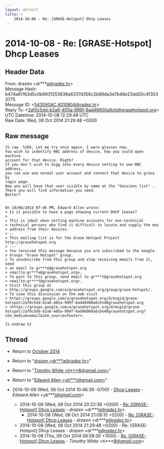 ```yaml
---
layout: default
title: >
    2014-10-08 - Re: [GRASE-Hotspot] Dhcp Leases
---
```


# 2014-10-08 - Re: [GRASE-Hotspot] Dhcp Leases

## Header Data

From: drazen \<dr***a@radez.hr\><br>
Message Hash: b474a61163d5c0b9931253639a6337d356c2b89da3d7b48e23dd20c4f3033775<br>
Message ID: \<543590AC.4010804@radez.hr\><br>
Reply To: \<2af0c5dd-b2a6-405a-999f-8ad46900a8cb@grasehotspot.org\><br>
UTC Datetime: 2014-10-08 12:29:48 UTC<br>
Raw Date: Wed, 08 Oct 2014 21:29:48 +0200<br>

## Raw message

```
{% raw  %}Ok, Let me try once again. I ware glasses now.
You wish to indentify MAC address of device, how you could open machine 
account for that device. Rigth?
If you don't wish to digg into every device setting to see MAC address, 
you can use one normal user account and connect that device to grase by 
login page.
Now you will have that user visible by name at the "Sessions list" . 
There you will find information you need.
Better?


On 10/08/2014 07:46 PM, Edward Allen wrote:
> Is it possible to have a page showing current DHCP leases?
>
> This is ideal when setting machine accounts for non-technical 
> technical persons who find it difficult to locate and supply the mac 
> address from their devices.
> -- 
> This mailing list is for the Grase Hotspot Project http://grasehotspot.org
> ---
> You received this message because you are subscribed to the Google 
> Groups "Grase Hotspot" group.
> To unsubscribe from this group and stop receiving emails from it, send 
> an email to gr***e@grasehotspot.org 
> <mailto:gr***e@grasehotspot.org>.
> To post to this group, send email to gr***t@grasehotspot.org 
> <mailto:gr***t@grasehotspot.org>.
> Visit this group at 
> http://groups.google.com/a/grasehotspot.org/group/grase-hotspot/.
> To view this discussion on the web visit 
> https://groups.google.com/a/grasehotspot.org/d/msgid/grase-hotspot/2af0c5dd-b2a6-405a-999f-8ad46900a8cb%40grasehotspot.org 
> <https://groups.google.com/a/grasehotspot.org/d/msgid/grase-hotspot/2af0c5dd-b2a6-405a-999f-8ad46900a8cb%40grasehotspot.org?utm_medium=email&utm_source=footer>.

{% endraw %}
```

## Thread

+ Return to [October 2014](/archive/2014/10)

+ Return to "[drazen <dr***a<span>@</span>radez.hr>](/authors/dr___a_at_radez_hr)"
+ Return to "[Timothy White <ti***8<span>@</span>gmail.com>](/authors/ti___8_at_gmail_com)"
+ Return to "[Edward Allen <yb***j<span>@</span>gmail.com>](/authors/yb___j_at_gmail_com)"

+ 2014-10-08 (Wed, 08 Oct 2014 10:46:39 -0700) - [Dhcp Leases](/archive/2014/10/63140906a7d540c0d6d3a2120fb09e3930a22db6088af904abcd07af2f024091) - _Edward Allen \<yb***j@gmail.com\>_
  + 2014-10-08 (Wed, 08 Oct 2014 20:22:38 +0200) - [Re: [GRASE-Hotspot] Dhcp Leases](/archive/2014/10/dcdbd084f488df2a86658d131dd8ffad7a6f97a172e4ed140358527536f48f87) - _drazen \<dr***a@radez.hr\>_
    + 2014-10-08 (Wed, 08 Oct 2014 21:08:15 +0200) - [Re: [GRASE-Hotspot] Dhcp Leases](/archive/2014/10/4649ee83b36d9ce006ad6a53cdcb6f10b0da6443cc8555e7e4086c411f5b9356) - _drazen \<dr***a@radez.hr\>_
  + 2014-10-08 (Wed, 08 Oct 2014 21:29:48 +0200) - Re: [GRASE-Hotspot] Dhcp Leases - _drazen \<dr***a@radez.hr\>_
  + 2014-10-08 (Thu, 09 Oct 2014 08:58:30 +1000) - [Re: [GRASE-Hotspot] Dhcp Leases](/archive/2014/10/8ec88f3b370bd1ad79a2e4fe8f1bf49043b605e268c3cdadee442e91c8c684fb) - _Timothy White \<ti***8@gmail.com\>_

